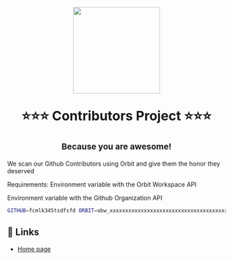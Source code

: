 <p align="center">
  <a href="https://novu.co">
    <img width="200" src="https://uploads-ssl.webflow.com/6130b4d29bb0ab09e14ae9ee/6244bed8b4067bbaaa8dd1f4_novu-logo-gradient-formerly-notifire-dark-background.png">
  </a>
</p>

<p align="center" style="font-size: 30px; font-weight: bold">
⭐⭐⭐️ Contributors Project ⭐⭐⭐
</p>

<p align="center" style="font-size: 19px; font-weight: bold">
Because you are awesome!
</p>

We scan our Github Contributors using Orbit and give them the honor they deserved

Requirements:
Environment variable with the Orbit Workspace API

Environment variable with the Github Organization API

```bash
GITHUB=fcmlk345tsdfsfd ORBIT=obw_xxxxxxxxxxxxxxxxxxxxxxxxxxxxxxxxxxxxxxxx npm run workers
```

## 🔗 Links
- [Home page](https://novu.co/)
